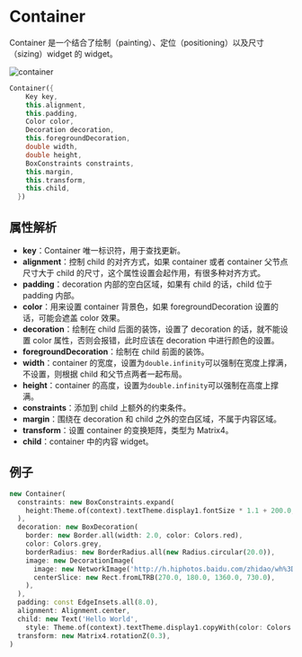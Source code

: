 # Container

Container 是一个结合了绘制（painting）、定位（positioning）以及尺寸（sizing）widget 的 widget。

![container](https://i.imgur.com/pBgjG7I.png)

```dart
Container({
    Key key,
    this.alignment,
    this.padding,
    Color color,
    Decoration decoration,
    this.foregroundDecoration,
    double width,
    double height,
    BoxConstraints constraints,
    this.margin,
    this.transform,
    this.child,
  })
```

## 属性解析

* **key**：Container 唯一标识符，用于查找更新。
* **alignment**：控制 child 的对齐方式，如果 container 或者 container 父节点尺寸大于 child 的尺寸，这个属性设置会起作用，有很多种对齐方式。
* **padding**：decoration 内部的空白区域，如果有 child 的话，child 位于 padding 内部。
* **color**：用来设置 container 背景色，如果 foregroundDecoration 设置的话，可能会遮盖 color 效果。
* **decoration**：绘制在 child 后面的装饰，设置了 decoration 的话，就不能设置 color 属性，否则会报错，此时应该在 decoration 中进行颜色的设置。
* **foregroundDecoration**：绘制在 child 前面的装饰。
* **width**：container 的宽度，设置为`double.infinity`可以强制在宽度上撑满，不设置，则根据 child 和父节点两者一起布局。
* **height**：container 的高度，设置为`double.infinity`可以强制在高度上撑满。
* **constraints**：添加到 child 上额外的约束条件。
* **margin**：围绕在 decoration 和 child 之外的空白区域，不属于内容区域。
* **transform**：设置 container 的变换矩阵，类型为 Matrix4。
* **child**：container 中的内容 widget。

## 例子

```dart
new Container(
  constraints: new BoxConstraints.expand(
    height:Theme.of(context).textTheme.display1.fontSize * 1.1 + 200.0,
  ),
  decoration: new BoxDecoration(
    border: new Border.all(width: 2.0, color: Colors.red),
    color: Colors.grey,
    borderRadius: new BorderRadius.all(new Radius.circular(20.0)),
    image: new DecorationImage(
      image: new NetworkImage('http://h.hiphotos.baidu.com/zhidao/wh%3D450%2C600/sign=0d023672312ac65c67506e77cec29e27/9f2f070828381f30dea167bbad014c086e06f06c.jpg'),
      centerSlice: new Rect.fromLTRB(270.0, 180.0, 1360.0, 730.0),
    ),
  ),
  padding: const EdgeInsets.all(8.0),
  alignment: Alignment.center,
  child: new Text('Hello World',
    style: Theme.of(context).textTheme.display1.copyWith(color: Colors.black)),
  transform: new Matrix4.rotationZ(0.3),
)
```